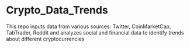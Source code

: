 # Crypto_Data_Trends
This repo inputs data from various sources: Twitter, CoinMarketCap, TabTrader, Reddit and analyzes social and financial data to identify trends about different cryptocurrencies
